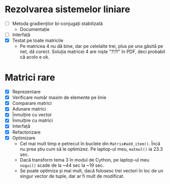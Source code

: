 # Rezolvarea sistemelor liniare

- [ ] Metoda gradienților bi-conjugați stabilizată
  - Documentație
- [ ] Interfață
- [x] Testat pe toate matricile
  - Pe matricea 4 nu dă bine, dar pe celelalte trei, plus pe una găsită pe net,
    dă corect. Soluția matricei 4 are niște "?!?!" în PDF, deci probabil că
    acolo e ok.

# Matrici rare

- [x] Reprezentare
- [x] Verificare număr maxim de elemente pe linie
- [x] Comparare matrici
- [x] Adunare matrici
- [x] Înmulțire cu vector
- [x] Înmulțire cu matrici
- [x] Interfață
- [x] Refactorizare
- [x] Optimizare
  - Cel mai mult timp e petrecut în buclele din `Matrix#add_item()`. Încă nu
    prea știu cum să le optimizez. Pe laptop-ul meu, `matmul()` ia 23.3 sec.
  - Dacă transform tema 3 în modul de Cython, pe laptop-ul meu `nogui()` scade
    de la ~44 sec la ~19 sec.
  - Se poate optimiza și mai mult, dacă folosesc trei vectori în loc de un
    singur vector de tuple, dar ar fi mult de modificat.
